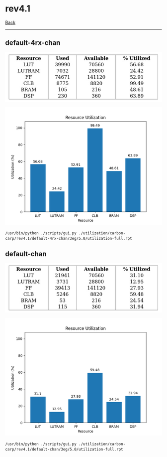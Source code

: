 # rev4.1

[Back](<../carbon-carp.md>)

---

## default-4rx-chan

<p align="center">
	<img src="../../../../images/carbon-carp/rev4.1/default-4rx-chan/3eg/5.0/table.jpg" />
</p>

<p align="center">
	<img src="../../../../images/carbon-carp/rev4.1/default-4rx-chan/3eg/5.0/graph.png" />
</p>

`/usr/bin/python ./scripts/gui.py ./utilization/carbon-carp/rev4.1/default-4rx-chan/3eg/5.0/utilization-full.rpt`

## default-chan

<p align="center">
	<img src="../../../../images/carbon-carp/rev4.1/default-chan/3eg/5.0/table.jpg" />
</p>

<p align="center">
	<img src="../../../../images/carbon-carp/rev4.1/default-chan/3eg/5.0/graph.png" />
</p>

`/usr/bin/python ./scripts/gui.py ./utilization/carbon-carp/rev4.1/default-chan/3eg/5.0/utilization-full.rpt`

